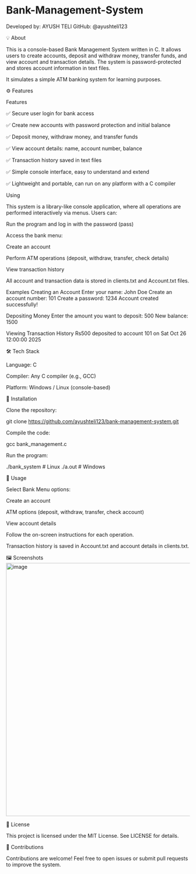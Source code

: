 # Bank-Management-System

Developed by: AYUSH TELI
GitHub: @ayushteli123

💡 About

This is a console-based Bank Management System written in C. It allows users to create accounts, deposit and withdraw money, transfer funds, and view account and transaction details. The system is password-protected and stores account information in text files.

It simulates a simple ATM banking system for learning purposes.

⚙️ Features

Features

✅ Secure user login for bank access

✅ Create new accounts with password protection and initial balance

✅ Deposit money, withdraw money, and transfer funds

✅ View account details: name, account number, balance

✅ Transaction history saved in text files

✅ Simple console interface, easy to understand and extend

✅ Lightweight and portable, can run on any platform with a C compiler

Using

This system is a library-like console application, where all operations are performed interactively via menus. Users can:

Run the program and log in with the password (pass)

Access the bank menu:

Create an account

Perform ATM operations (deposit, withdraw, transfer, check details)

View transaction history

All account and transaction data is stored in clients.txt and Account.txt files.

Examples
Creating an Account
Enter your name: John Doe
Create an account number: 101
Create a password: 1234
Account created successfully!

Depositing Money
Enter the amount you want to deposit: 500
New balance: 1500

Viewing Transaction History
Rs500 deposited to account 101 on Sat Oct 26 12:00:00 2025


🛠️ Tech Stack

Language: C

Compiler: Any C compiler (e.g., GCC)

Platform: Windows / Linux (console-based)

📝 Installation

Clone the repository:

git clone https://github.com/ayushteli123/bank-management-system.git


Compile the code:

gcc bank_management.c 


Run the program:

./bank_system   # Linux
./a.out  # Windows

🚀 Usage

Select Bank Menu options:

Create an account

ATM options (deposit, withdraw, transfer, check account)

View account details

Follow the on-screen instructions for each operation.

Transaction history is saved in Account.txt and account details in clients.txt.

🖼️ Screenshots 
<img width="1472" height="693" alt="image" src="https://github.com/user-attachments/assets/a6390e29-ce6b-4214-b88e-0ac634766811" />


📄 License

This project is licensed under the MIT License. See LICENSE
 for details.

🤝 Contributions

Contributions are welcome! Feel free to open issues or submit pull requests to improve the system.
